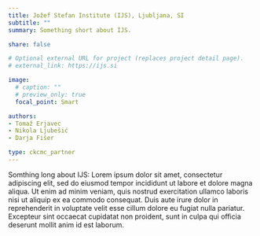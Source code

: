 ```yaml
---
title: Jožef Stefan Institute (IJS), Ljubljana, SI
subtitle: ""
summary: Something short about IJS.

share: false

# Optional external URL for project (replaces project detail page).
# external_link: https://ijs.si

image:
  # caption: ""
  # preview_only: true
  focal_point: Smart

authors:
- Tomaž Erjavec
- Nikola Ljubešić
- Darja Fišer

type: ckcmc_partner
---
```


Somthing long about IJS: Lorem ipsum dolor sit amet, consectetur adipiscing
elit, sed do eiusmod tempor incididunt ut labore et dolore magna aliqua. Ut
enim ad minim veniam, quis nostrud exercitation ullamco laboris nisi ut aliquip
ex ea commodo consequat. Duis aute irure dolor in reprehenderit in voluptate
velit esse cillum dolore eu fugiat nulla pariatur. Excepteur sint occaecat
cupidatat non proident, sunt in culpa qui officia deserunt mollit anim id est
laborum.
